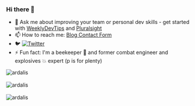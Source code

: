 ### Hi there 👋

- 💬 Ask me about improving your team or personal dev skills - get started with [WeeklyDevTips](https://weeklydevtips.com) and [Pluralsight](https://www.pluralsight.com/authors/steve-smith)
- 📫 How to reach me: [Blog Contact Form](https://ardalis.com/contact)
- 🐦 [![Twitter](https://img.shields.io/twitter/follow/ardalis?label=Follow%20%40ardalis&style=social)](https://twitter.com/ardalis)
- ⚡ Fun fact: I'm a beekeeper 🐝 and former combat engineer and explosives 💥 expert (p is for plenty)

<div>
  <img align="center" src="https://github-readme-stats.vercel.app/api?username=ardalis&show_icons=true&theme=dark" alt="ardalis" />
<div/>
<br />
  
<div>
  <img align="center" src="https://github-readme-stats.vercel.app/api/top-langs/?username=ardalis&layout=compact&hide=html&theme=dark" alt="ardalis" />
<div/>
<br />
  
<div>
  <img align="center" src="https://profile-counter.glitch.me/ardalis/count.svg" alt="ardalis" />
<div/>
<!--
**ardalis/ardalis** is a ✨ _special_ ✨ repository because its `README.md` (this file) appears on your GitHub profile.

Here are some ideas to get you started:

- 🔭 I’m currently working on ...
- 🌱 I’m currently learning ...
- 👯 I’m looking to collaborate on ...
- 🤔 I’m looking for help with ...
- 💬 Ask me about ...
- 📫 How to reach me: ...
- 😄 Pronouns: ...
- ⚡ Fun fact: ...
-->
